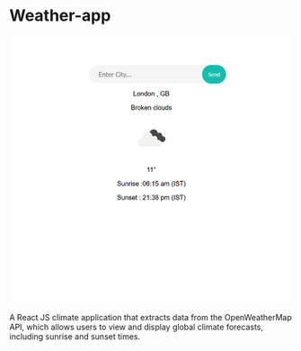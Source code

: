 # Weather-app

<img src="https://github.com/Rosiee7/Weather-app/blob/main/Screenshot.png?raw=true"/>

A React JS climate application that extracts data from the OpenWeatherMap API, which allows users to view and display global climate forecasts, including sunrise and sunset times.

